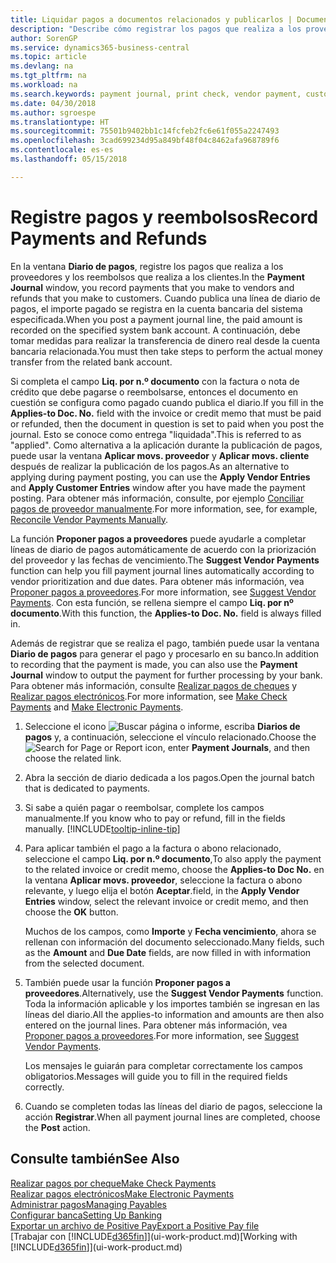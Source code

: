 ```yaml
---
title: Liquidar pagos a documentos relacionados y publicarlos | Documentos de Microsoft
description: "Describe cómo registrar los pagos que realiza a los proveedores y los reembolsos que realiza a los clientes."
author: SorenGP
ms.service: dynamics365-business-central
ms.topic: article
ms.devlang: na
ms.tgt_pltfrm: na
ms.workload: na
ms.search.keywords: payment journal, print check, vendor payment, customer refund, creditor, debt, balance due, AP
ms.date: 04/30/2018
ms.author: sgroespe
ms.translationtype: HT
ms.sourcegitcommit: 75501b9402bb1c14fcfeb2fc6e61f055a2247493
ms.openlocfilehash: 3cad699234d95a849bf48f04c8462afa968789f6
ms.contentlocale: es-es
ms.lasthandoff: 05/15/2018

---
```

# <a name="record-payments-and-refunds"></a><span data-ttu-id="d4359-103">Registre pagos y reembolsos</span><span class="sxs-lookup"><span data-stu-id="d4359-103">Record Payments and Refunds</span></span>
<span data-ttu-id="d4359-104">En la ventana **Diario de pagos**, registre los pagos que realiza a los proveedores y los reembolsos que realiza a los clientes.</span><span class="sxs-lookup"><span data-stu-id="d4359-104">In the **Payment Journal** window, you record payments that you make to vendors and refunds that you make to customers.</span></span> <span data-ttu-id="d4359-105">Cuando publica una línea de diario de pagos, el importe pagado se registra en la cuenta bancaria del sistema especificada.</span><span class="sxs-lookup"><span data-stu-id="d4359-105">When you post a payment journal line, the paid amount is recorded on the specified system bank account.</span></span> <span data-ttu-id="d4359-106">A continuación, debe tomar medidas para realizar la transferencia de dinero real desde la cuenta bancaria relacionada.</span><span class="sxs-lookup"><span data-stu-id="d4359-106">You must then take steps to perform the actual money transfer from the related bank account.</span></span>

<span data-ttu-id="d4359-107">Si completa el campo **Liq. por n.º documento** con la factura o nota de crédito que debe pagarse o reembolsarse, entonces el documento en cuestión se configura como pagado cuando publica el diario.</span><span class="sxs-lookup"><span data-stu-id="d4359-107">If you fill in the **Applies-to Doc. No.** field with the invoice or credit memo that must be paid or refunded, then the document in question is set to paid when you post the journal.</span></span> <span data-ttu-id="d4359-108">Esto se conoce como entrega "liquidada".</span><span class="sxs-lookup"><span data-stu-id="d4359-108">This is referred to as "applied".</span></span> <span data-ttu-id="d4359-109">Como alternativa a la aplicación durante la publicación de pagos, puede usar la ventana **Aplicar movs. proveedor** y **Aplicar movs. cliente** después de realizar la publicación de los pagos.</span><span class="sxs-lookup"><span data-stu-id="d4359-109">As an alternative to applying during payment posting, you can use the **Apply Vendor Entries** and **Apply Customer Entries** window after you have made the payment posting.</span></span> <span data-ttu-id="d4359-110">Para obtener más información, consulte, por ejemplo [Conciliar pagos de proveedor manualmente](payables-how-apply-purchase-transactions-manually.md).</span><span class="sxs-lookup"><span data-stu-id="d4359-110">For more information, see, for example, [Reconcile Vendor Payments Manually](payables-how-apply-purchase-transactions-manually.md).</span></span>

<span data-ttu-id="d4359-111">La función **Proponer pagos a proveedores** puede ayudarle a completar líneas de diario de pagos automáticamente de acuerdo con la priorización del proveedor y las fechas de vencimiento.</span><span class="sxs-lookup"><span data-stu-id="d4359-111">The **Suggest Vendor Payments** function can help you fill payment journal lines automatically according to vendor prioritization and due dates.</span></span> <span data-ttu-id="d4359-112">Para obtener más información, vea [Proponer pagos a proveedores](payables-how-suggest-vendor-payments.md).</span><span class="sxs-lookup"><span data-stu-id="d4359-112">For more information, see [Suggest Vendor Payments](payables-how-suggest-vendor-payments.md).</span></span> <span data-ttu-id="d4359-113">Con esta función, se rellena siempre el campo **Liq. por nº documento**.</span><span class="sxs-lookup"><span data-stu-id="d4359-113">With this function, the **Applies-to Doc. No.** field is always filled in.</span></span>

<span data-ttu-id="d4359-114">Además de registrar que se realiza el pago, también puede usar la ventana **Diario de pagos** para generar el pago y procesarlo en su banco.</span><span class="sxs-lookup"><span data-stu-id="d4359-114">In addition to recording that the payment is made, you can also use the **Payment Journal** window to output the payment for further processing by your bank.</span></span> <span data-ttu-id="d4359-115">Para obtener más información, consulte [Realizar pagos de cheques](payables-how-work-checks.md) y [Realizar pagos electrónicos](payables-how-export-payments-bank-file.md).</span><span class="sxs-lookup"><span data-stu-id="d4359-115">For more information, see [Make Check Payments](payables-how-work-checks.md) and [Make Electronic Payments](payables-how-export-payments-bank-file.md).</span></span>  

1. <span data-ttu-id="d4359-116">Seleccione el icono ![Buscar página o informe](media/ui-search/search_small.png "icono Buscar página o informe"), escriba **Diarios de pagos** y, a continuación, seleccione el vínculo relacionado.</span><span class="sxs-lookup"><span data-stu-id="d4359-116">Choose the ![Search for Page or Report](media/ui-search/search_small.png "Search for Page or Report icon") icon, enter **Payment Journals**, and then choose the related link.</span></span>
2. <span data-ttu-id="d4359-117">Abra la sección de diario dedicada a los pagos.</span><span class="sxs-lookup"><span data-stu-id="d4359-117">Open the journal batch that is dedicated to payments.</span></span>
3. <span data-ttu-id="d4359-118">Si sabe a quién pagar o reembolsar, complete los campos manualmente.</span><span class="sxs-lookup"><span data-stu-id="d4359-118">If you know who to pay or refund, fill in the fields manually.</span></span> [!INCLUDE[tooltip-inline-tip](includes/tooltip-inline-tip_md.md)]
4. <span data-ttu-id="d4359-119">Para aplicar también el pago a la factura o abono relacionado, seleccione el campo **Liq. por n.º documento**,</span><span class="sxs-lookup"><span data-stu-id="d4359-119">To also apply the payment to the related invoice or credit memo, choose the **Applies-to Doc No.**</span></span> <span data-ttu-id="d4359-120">en la ventana **Aplicar movs. proveedor**, seleccione la factura o abono relevante, y luego elija el botón **Aceptar**.</span><span class="sxs-lookup"><span data-stu-id="d4359-120">field, in the **Apply Vendor Entries** window, select the relevant invoice or credit memo, and then choose the **OK** button.</span></span>

    <span data-ttu-id="d4359-121">Muchos de los campos, como **Importe** y **Fecha vencimiento**, ahora se rellenan con información del documento seleccionado.</span><span class="sxs-lookup"><span data-stu-id="d4359-121">Many fields, such as the **Amount** and **Due Date** fields, are now filled in with information from the selected document.</span></span>
5. <span data-ttu-id="d4359-122">También puede usar la función **Proponer pagos a proveedores**.</span><span class="sxs-lookup"><span data-stu-id="d4359-122">Alternatively, use the **Suggest Vendor Payments** function.</span></span> <span data-ttu-id="d4359-123">Toda la información aplicable y los importes también se ingresan en las líneas del diario.</span><span class="sxs-lookup"><span data-stu-id="d4359-123">All the applies-to information and amounts are then also entered on the journal lines.</span></span> <span data-ttu-id="d4359-124">Para obtener más información, vea [Proponer pagos a proveedores](payables-how-suggest-vendor-payments.md).</span><span class="sxs-lookup"><span data-stu-id="d4359-124">For more information, see [Suggest Vendor Payments](payables-how-suggest-vendor-payments.md).</span></span>

    <span data-ttu-id="d4359-125">Los mensajes le guiarán para completar correctamente los campos obligatorios.</span><span class="sxs-lookup"><span data-stu-id="d4359-125">Messages will guide you to fill in the required fields correctly.</span></span>
6.  <span data-ttu-id="d4359-126">Cuando se completen todas las líneas del diario de pagos, seleccione la acción **Registrar**.</span><span class="sxs-lookup"><span data-stu-id="d4359-126">When all payment journal lines are completed, choose the **Post** action.</span></span>

## <a name="see-also"></a><span data-ttu-id="d4359-127">Consulte también</span><span class="sxs-lookup"><span data-stu-id="d4359-127">See Also</span></span>
[<span data-ttu-id="d4359-128">Realizar pagos por cheque</span><span class="sxs-lookup"><span data-stu-id="d4359-128">Make Check Payments</span></span>](payables-how-work-checks.md)  
[<span data-ttu-id="d4359-129">Realizar pagos electrónicos</span><span class="sxs-lookup"><span data-stu-id="d4359-129">Make Electronic Payments</span></span>](payables-how-export-payments-bank-file.md)  
[<span data-ttu-id="d4359-130">Administrar pagos</span><span class="sxs-lookup"><span data-stu-id="d4359-130">Managing Payables</span></span>](payables-manage-payables.md)  
[<span data-ttu-id="d4359-131">Configurar banca</span><span class="sxs-lookup"><span data-stu-id="d4359-131">Setting Up Banking</span></span>](bank-setup-banking.md)  
[<span data-ttu-id="d4359-132">Exportar un archivo de Positive Pay</span><span class="sxs-lookup"><span data-stu-id="d4359-132">Export a Positive Pay file</span></span>](finance-how-positive-pay.md)  
<span data-ttu-id="d4359-133">[Trabajar con [!INCLUDE[d365fin](includes/d365fin_md.md)]](ui-work-product.md)</span><span class="sxs-lookup"><span data-stu-id="d4359-133">[Working with [!INCLUDE[d365fin](includes/d365fin_md.md)]](ui-work-product.md)</span></span>  

